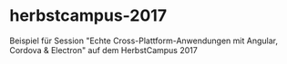 # herbstcampus-2017
Beispiel für Session "Echte Cross-Plattform-Anwendungen mit Angular, Cordova &amp; Electron" auf dem HerbstCampus 2017

